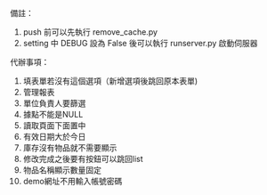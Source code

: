 備註：
1. push 前可以先執行 remove_cache.py
2. setting 中 DEBUG 設為 False 後可以執行 runserver.py 啟動伺服器

代辦事項：

1.  填表單若沒有這個選項（新增選項後跳回原本表單)
2.  管理報表
3.  單位負責人要篩選
4.  據點不能是NULL
5.  讀取頁面下面置中
6.  有效日期大於今日
7.  庫存沒有物品就不需要顯示
8.  修改完成之後要有按鈕可以跳回list
9.  物品名稱顯示數量固定
10. demo網址不用輸入帳號密碼
